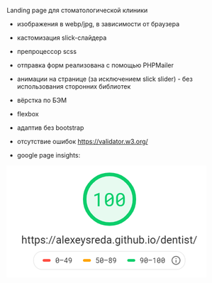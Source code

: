Landing page для стоматологической клиники

- изображения в webp/jpg, в зависимости от браузера
- кастомизация slick-слайдера
- препроцессор scss
- отправка форм реализована с помощью PHPMailer
- анимации на странице (за исключением slick slider) - без использования сторонних библиотек
- вёрстка по БЭМ
- flexbox
- адаптив без bootstrap

- отсутствие ошибок https://validator.w3.org/
- google page insights:

![google score](img/google.png)